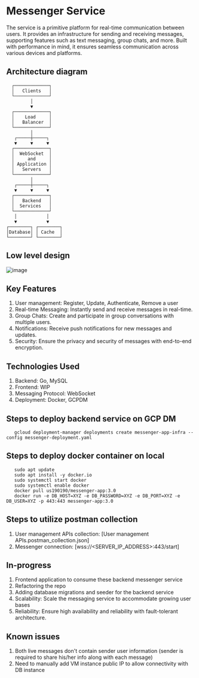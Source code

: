 # Messenger Service
The service is a primitive platform for real-time communication between users. It provides an infrastructure for sending and receiving messages, supporting features such as text messaging, group chats, and more. Built with performance in mind, it ensures seamless communication across various devices and platforms.

## Architecture diagram
      ┌─────────────┐
      │   Clients   │
      └─────────────┘
             │
             ▼
      ┌─────────────┐
      │    Load     │
      │   Balancer  │
      └─────────────┘
             │
       ┌─────┼─────┐
       ▼     ▼     ▼
      ┌─────────────┐
      │  WebSocket  │
      │     and     │
      │ Application │
      │   Servers   │
      └─────────────┘
             │
       ┌─────┼─────┐
       ▼     ▼     ▼
      ┌─────────────┐
      │   Backend   │
      │  Services   │
      └─────────────┘
       │           │
       ▼           ▼
    ┌────────┐ ┌────────┐
    │Database│ │ Cache  │
    └────────┘ └────────┘

## Low level design
![image](https://github.com/us190190/messenger/assets/3051295/cb0f4bb8-b909-44b3-8da2-107c903a5805)

## Key Features
1. User management: Register, Update, Authenticate, Remove a user
2. Real-time Messaging: Instantly send and receive messages in real-time.
3. Group Chats: Create and participate in group conversations with multiple users.
4. Notifications: Receive push notifications for new messages and updates.
5. Security: Ensure the privacy and security of messages with end-to-end encryption.

## Technologies Used

1. Backend: Go, MySQL
2. Frontend: WIP
3. Messaging Protocol: WebSocket
4. Deployment: Docker, GCPDM

## Steps to deploy backend service on GCP DM
```
   gcloud deployment-manager deployments create messenger-app-infra --config messenger-deployment.yaml
```

## Steps to deploy docker container on local
```
   sudo apt update
   sudo apt install -y docker.io
   sudo systemctl start docker
   sudo systemctl enable docker
   docker pull us190190/messenger-app:3.0
   docker run -e DB_HOST=XYZ -e DB_PASSWORD=XYZ -e DB_PORT=XYZ -e DB_USER=XYZ -p 443:443 messenger-app:3.0
```

## Steps to utilize postman collection
1. User management APIs collection: [User management APIs.postman_collection.json]
2. Messenger connection: [wss://<SERVER_IP_ADDRESS>:443/start]

## In-progress
1. Frontend application to consume these backend messenger service
2. Refactoring the repo
3. Adding database migrations and seeder for the backend service
4. Scalability: Scale the messaging service to accommodate growing user bases
5. Reliability: Ensure high availability and reliability with fault-tolerant architecture.
   
## Known issues
1. Both live messages don't contain sender user information (sender is required to share his/her info along with each message)
2. Need to manually add VM instance public IP to allow connectivity with DB instance
